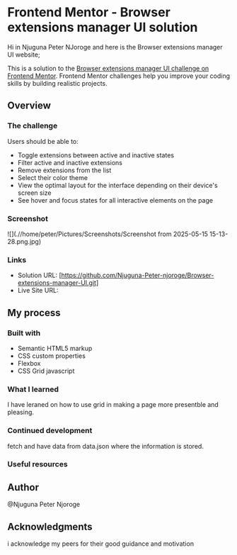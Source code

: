 # Frontend Mentor - Browser extensions manager UI solution
Hi in Njuguna Peter NJoroge and here is the  Browser extensions manager UI website;

This is a solution to the [Browser extensions manager UI challenge on Frontend Mentor](https://www.frontendmentor.io/challenges/browser-extension-manager-ui-yNZnOfsMAp). Frontend Mentor challenges help you improve your coding skills by building realistic projects. 

## Overview

### The challenge

Users should be able to:

- Toggle extensions between active and inactive states
- Filter active and inactive extensions
- Remove extensions from the list
- Select their color theme
- View the optimal layout for the interface depending on their device's screen size
- See hover and focus states for all interactive elements on the page

### Screenshot

![](.//home/peter/Pictures/Screenshots/Screenshot from 2025-05-15 15-13-28.png.jpg)



### Links

- Solution URL: [https://github.com/Njuguna-Peter-njoroge/Browser-extensions-manager-UI.git]
- Live Site URL: [](https://your-live-site-url.com)

## My process

### Built with

- Semantic HTML5 markup
- CSS custom properties
- Flexbox
- CSS Grid
   javascript


### What I learned

I have leraned on how to use grid in making a page more presentble and pleasing.
### Continued development
fetch and have data from data.json where
 the information is stored.
### Useful resources

## Author

@Njuguna Peter Njoroge


## Acknowledgments

i acknowledge  my peers for their good guidance and motivation



